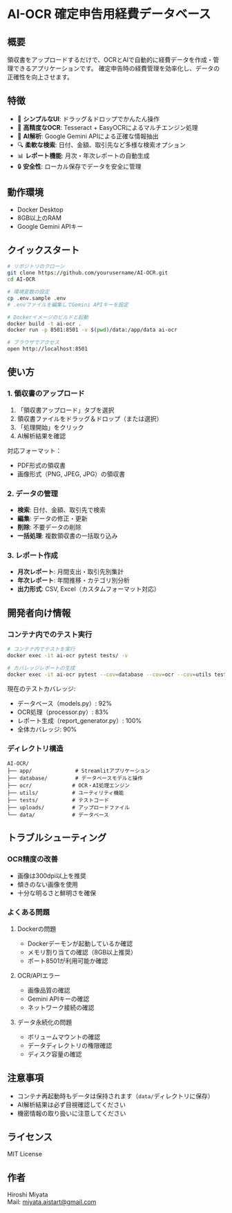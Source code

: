 # AI-OCR 確定申告用経費データベース

## 概要
領収書をアップロードするだけで、OCRとAIで自動的に経費データを作成・管理できるアプリケーションです。
確定申告時の経費管理を効率化し、データの正確性を向上させます。

## 特徴
- 📱 **シンプルなUI**: ドラッグ＆ドロップでかんたん操作
- 🤖 **高精度なOCR**: Tesseract + EasyOCRによるマルチエンジン処理
- 🧠 **AI解析**: Google Gemini APIによる正確な情報抽出
- 🔍 **柔軟な検索**: 日付、金額、取引先など多様な検索オプション
- 📊 **レポート機能**: 月次・年次レポートの自動生成
- 🔒 **安全性**: ローカル保存でデータを安全に管理

## 動作環境
- Docker Desktop
- 8GB以上のRAM
- Google Gemini APIキー

## クイックスタート
```bash
# リポジトリのクローン
git clone https://github.com/yourusername/AI-OCR.git
cd AI-OCR

# 環境変数の設定
cp .env.sample .env
# .envファイルを編集してGemini APIキーを設定

# Dockerイメージのビルドと起動
docker build -t ai-ocr .
docker run -p 8501:8501 -v $(pwd)/data:/app/data ai-ocr

# ブラウザでアクセス
open http://localhost:8501
```

## 使い方

### 1. 領収書のアップロード
1. 「領収書アップロード」タブを選択
2. 領収書ファイルをドラッグ＆ドロップ（または選択）
3. 「処理開始」をクリック
4. AI解析結果を確認

対応フォーマット：
- PDF形式の領収書
- 画像形式（PNG, JPEG, JPG）の領収書

### 2. データの管理
- **検索**: 日付、金額、取引先で検索
- **編集**: データの修正・更新
- **削除**: 不要データの削除
- **一括処理**: 複数領収書の一括取り込み

### 3. レポート作成
- **月次レポート**: 月間支出・取引先別集計
- **年次レポート**: 年間推移・カテゴリ別分析
- **出力形式**: CSV, Excel（カスタムフォーマット対応）

## 開発者向け情報

### コンテナ内でのテスト実行
```bash
# コンテナ内でテストを実行
docker exec -it ai-ocr pytest tests/ -v

# カバレッジレポートの生成
docker exec -it ai-ocr pytest --cov=database --cov=ocr --cov=utils tests/ -v
```

現在のテストカバレッジ:
- データベース（models.py）: 92%
- OCR処理（processor.py）: 83%
- レポート生成（report_generator.py）: 100%
- 全体カバレッジ: 90%

### ディレクトリ構造
```
AI-OCR/
├── app/              # Streamlitアプリケーション
├── database/         # データベースモデルと操作
├── ocr/             # OCR・AI処理エンジン
├── utils/           # ユーティリティ機能
├── tests/           # テストコード
├── uploads/         # アップロードファイル
└── data/            # データベース
```

## トラブルシューティング

### OCR精度の改善
- 画像は300dpi以上を推奨
- 傾きのない画像を使用
- 十分な明るさと鮮明さを確保

### よくある問題
1. Dockerの問題
   - Dockerデーモンが起動しているか確認
   - メモリ割り当ての確認（8GB以上推奨）
   - ポート8501が利用可能か確認

2. OCR/APIエラー
   - 画像品質の確認
   - Gemini APIキーの確認
   - ネットワーク接続の確認

3. データ永続化の問題
   - ボリュームマウントの確認
   - データディレクトリの権限確認
   - ディスク容量の確認

## 注意事項
- コンテナ再起動時もデータは保持されます（`data/`ディレクトリに保存）
- AI解析結果は必ず目視確認してください
- 機密情報の取り扱いに注意してください

## ライセンス
MIT License

## 作者
Hiroshi Miyata  
Mail: miyata.aistart@gmail.com



